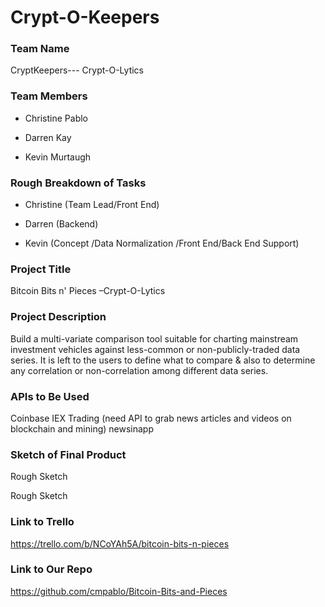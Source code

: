 Crypt-O-Keepers
===============

### Team Name

CryptKeepers--- Crypt-O-Lytics

### Team Members

-   Christine Pablo

-   Darren Kay

-   Kevin Murtaugh

### Rough Breakdown of Tasks

-   Christine (Team Lead/Front End)

-   Darren (Backend)

-   Kevin (Concept /Data Normalization /Front End/Back End Support)

### Project Title

Bitcoin Bits n' Pieces –Crypt-O-Lytics

### Project Description

Build a multi-variate comparison tool suitable for charting mainstream
investment vehicles against less-common or non-publicly-traded data series. It
is left to the users to define what to compare & also to determine any
correlation or non-correlation among different data series.

### APIs to Be Used

Coinbase IEX Trading (need API to grab news articles and videos on blockchain
and mining) newsinapp

### Sketch of Final Product

Rough Sketch

Rough Sketch

### Link to Trello

https://trello.com/b/NCoYAh5A/bitcoin-bits-n-pieces

### Link to Our Repo

https://github.com/cmpablo/Bitcoin-Bits-and-Pieces
